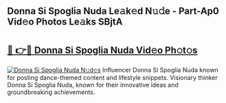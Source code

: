 ## Donna Si Spoglia Nuda Le𝚊k𝚎d N𝚞𝚍e - Part-Ap0 Vid𝚎o Photos Le𝚊ks SBjtA

# <h2><a href="http://fbepmxg.evod.top/?m=Donna+Si+Spoglia+Nuda">🔗 👉🔴 Donna Si Spoglia Nuda Vid𝚎o Ph𝚘t𝚘s</a></h2>

[![Donna Si Spoglia Nuda N𝚞d𝚎s](https://i.imgur.com/8V9OHl7.gif)](http://fbepmxg.evod.top/?m=Donna+Si+Spoglia+Nuda)
Influencer Donna Si Spoglia Nuda known for posting dance-themed content and lifestyle snippets. Visionary thinker Donna Si Spoglia Nuda, known for their innovative ideas and groundbreaking achievements. 
